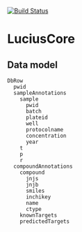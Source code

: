 [![Build
Status](https://travis-ci.org/data-intuitive/LuciusCore.svg?branch=master)](https://travis-ci.org/data-intuitive/LuciusCore)

# LuciusCore

## Data model

```
DbRow
  pwid
  sampleAnnotations
    sample
      pwid
      batch
      plateid
      well
      protocolname
      concentration
      year
    t
    p
    r
  compoundAnnotations
    compound
      jnjs
      jnjb
      smiles
      inchikey
      name
      ctype
    knownTargets
    predictedTargets

```

